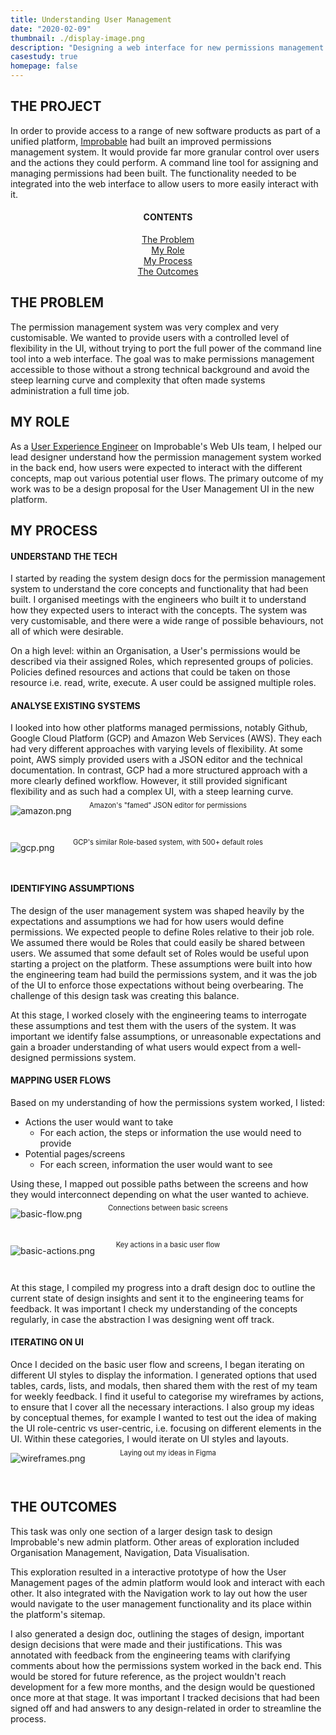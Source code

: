 ```yaml
---
title: Understanding User Management
date: "2020-02-09"
thumbnail: ./display-image.png
description: "Designing a web interface for new permissions management system"
casestudy: true
homepage: false
---
```


## THE PROJECT

In order to provide access to a range of new software products as part of a unified platform, <a href="https://improbable.io" target="_blank" rel="noopener noreferrer"> Improbable</a> had built an improved permissions management system. It would provide far more granular control over users and the actions they could perform. A command line tool for assigning and managing permissions had been built. The functionality needed to be integrated into the web interface to allow users to more easily interact with it.

<h4 align="center">CONTENTS</h4>
<p align="center">
    <a href="#problem" style="white-space: nowrap">The Problem</a><br>
    <a href="#role" style="white-space: nowrap">My Role</a><br>
    <a href="#process" style="white-space: nowrap">My Process</a><br>
    <a href="#outcomes" style="white-space: nowrap">The Outcomes</a><br>
</p>

<a name="problem" style="display: block; position: relative; top: -6vw"></a>

## THE PROBLEM

The permission management system was very complex and very customisable. We wanted to provide users with a controlled level of flexibility in the UI, without trying to port the full power of the command line tool into a web interface. The goal was to make permissions management accessible to those without a strong technical background and avoid the steep learning curve and complexity that often made systems administration a full time job.

<a name="role" style="display: block; position: relative; top: -6vw"></a>

## MY ROLE

As a <a href="../../"> User Experience Engineer</a> on Improbable's Web UIs team, I helped our lead designer understand how the permission management system worked in the back end, how users were expected to interact with the different concepts, map out various potential user flows. The primary outcome of my work was to be a design proposal for the User Management UI in the new platform.

<a name="process" style="display: block; position: relative; top: -6vw"></a>

## MY PROCESS

#### UNDERSTAND THE TECH

I started by reading the system design docs for the permission management system to understand the core concepts and functionality that had been built. I organised meetings with the engineers who built it to understand how they expected users to interact with the concepts. The system was very customisable, and there were a wide range of possible behaviours, not all of which were desirable.

On a high level: within an Organisation, a User's permissions would be described via their assigned Roles, which represented groups of policies. Policies defined resources and actions that could be taken on those resource i.e. read, write, execute. A user could be assigned multiple roles.

#### ANALYSE EXISTING SYSTEMS

I looked into how other platforms managed permissions, notably Github, Google Cloud Platform (GCP) and Amazon Web Services (AWS). They each had very different approaches with varying levels of flexibility. At some point, AWS simply provided users with a JSON editor and the technical documentation. In contrast, GCP had a more structured approach with a more clearly defined workflow. However, it still provided significant flexibility and as such had a complex UI, with a steep learning curve.

![amazon.png](./amazon.png)

<p align="center" style="font-size: 0.8em; position: relative; top: -4vw;">Amazon's "famed" JSON editor for permissions</p>

![gcp.png](./gcp.png)

<p align="center" style="font-size: 0.8em; position: relative; top: -4vw;">GCP's similar Role-based system, with 500+ default roles</p>

#### IDENTIFYING ASSUMPTIONS

The design of the user management system was shaped heavily by the expectations and assumptions we had for how users would define permissions. We expected people to define Roles relative to their job role. We assumed there would be Roles that could easily be shared between users. We assumed that some default set of Roles would be useful upon starting a project on the platform. These assumptions were built into how the engineering team had build the permissions system, and it was the job of the UI to enforce those expectations without being overbearing. The challenge of this design task was creating this balance.

At this stage, I worked closely with the engineering teams to interrogate these assumptions and test them with the users of the system. It was important we identify false assumptions, or unreasonable expectations and gain a broader understanding of what users would expect from a well-designed permissions system.

#### MAPPING USER FLOWS

Based on my understanding of how the permissions system worked, I listed:

- Actions the user would want to take
  - For each action, the steps or information the use would need to provide
- Potential pages/screens
  - For each screen, information the user would want to see

Using these, I mapped out possible paths between the screens and how they would interconnect depending on what the user wanted to achieve.

![basic-flow.png](./basic-flow.png)

<p align="center" style="font-size: 0.8em; position: relative; top: -4vw;">Connections between basic screens </p>

![basic-actions.png](./basic-actions.png)

<p align="center" style="font-size: 0.8em; position: relative; top: -4vw;">Key actions in a basic user flow</p>

At this stage, I compiled my progress into a draft design doc to outline the current state of design insights and sent it to the engineering teams for feedback. It was important I check my understanding of the concepts regularly, in case the abstraction I was designing went off track.

#### ITERATING ON UI

Once I decided on the basic user flow and screens, I began iterating on different UI styles to display the information. I generated options that used tables, cards, lists, and modals, then shared them with the rest of my team for weekly feedback. I find it useful to categorise my wireframes by actions, to ensure that I cover all the necessary interactions. I also group my ideas by conceptual themes, for example I wanted to test out the idea of making the UI role-centric vs user-centric, i.e. focusing on different elements in the UI. Within these categories, I would iterate on UI styles and layouts.

![wireframes.png](./wireframes.png)

<p align="center" style="font-size: 0.8em; position: relative; top: -4vw;">Laying out my ideas in Figma</p>

<a name="outcomes" style="display: block; position: relative; top: -6vw"></a>

## THE OUTCOMES

This task was only one section of a larger design task to design Improbable's new admin platform. Other areas of exploration included Organisation Management, Navigation, Data Visualisation.

This exploration resulted in a interactive prototype of how the User Management pages of the admin platform would look and interact with each other. It also integrated with the Navigation work to lay out how the user would navigate to the user management functionality and its place within the platform's sitemap.

I also generated a design doc, outlining the stages of design, important design decisions that were made and their justifications. This was annotated with feedback from the engineering teams with clarifying comments about how the permissions system worked in the back end. This would be stored for future reference, as the project wouldn't reach development for a few more months, and the design would be questioned once more at that stage. It was important I tracked decisions that had been signed off and had answers to any design-related in order to streamline the process.

